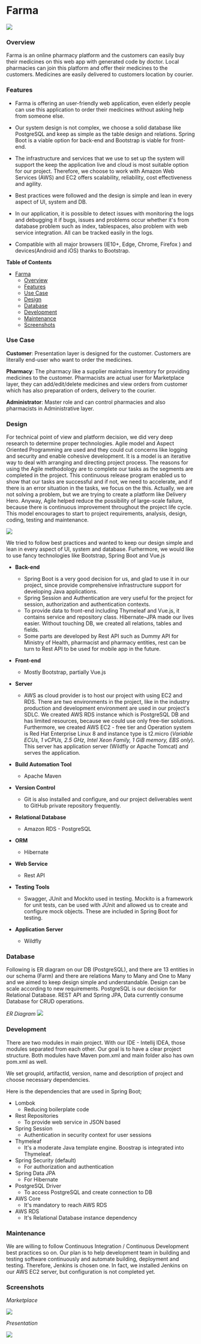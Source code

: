 # Farma

![](https://github.com/yspolat/it529-farma/blob/master/media/farma_logo.png?raw=true)

### Overview
Farma is an online pharmacy platform and the customers can easily buy their medicines on this web app with generated code by doctor. Local pharmacies can join this platform and offer their medicines to the customers. Medicines are easily delivered to customers location by courier.

### Features

- Farma is offering an user-friendly web application, even elderly people can use this application to order their medicines without asking help from someone else.

- Our system design is not complex, we choose a solid database like PostgreSQL and keep as simple as the table design and relations. Spring Boot is a viable option for back-end and Bootstrap is viable for front-end.

- The infrastructure and services that we use to set up the system will support the keep the application live and cloud is most suitable option for our project. Therefore, we choose to work with Amazon Web Services (AWS) and EC2 offers scalability, reliability, cost effectiveness and agility.

- Best practices were followed and the design is simple and lean in every aspect of UI, system and DB.

- In our application, it is possible to detect issues with monitoring the logs and debugging it if bugs, issues and problems occur whether it's from database problem such as index, tablespaces, also problem with web service integration. All can be tracked easily in the logs.

- Compatible with all major browsers (IE10+, Edge, Chrome, Firefox ) and devices(Android and iOS) thanks to Bootstrap.

**Table of Contents**
+ [Farma](#the-project-farma)
    + [Overview](#overview)
    + [Features](#features)
    + [Use Case](#use-case)    
    + [Design](#design)
    + [Database](#database)
    + [Development](#development)
    + [Maintenance](#maintenance)
    + [Screenshots](#screenshots)

### Use Case

**Customer**: Presentation layer is designed for the customer. Customers are literally end-user who want to order the medicines.

**Pharmacy**:  The pharmacy like a supplier maintains inventory for providing medicines to the customer. Pharmacists are actual user for Marketplace layer, they can add/edit/delete medicines and view orders from customer which has also preparation of orders, delivery to the courier.

**Administrator**: Master role and can control pharmacies and also pharmacists in Administrative layer.

### Design

For technical point of view and platform decision, we did very deep research to determine proper technologies. Agile model and Aspect Oriented Programming are used and they could cut concerns like logging and security and enable cohesive development. It is a model is an iterative way to deal with arranging and directing project process. The reasons for using the Agile methodology are to complete our tasks as the segments are completed in the project. This continuous release program enabled us to show that our tasks are successful and if not, we need to accelerate, and if there is an error situation in the tasks, we focus on the this. Actually, we are not solving a problem, but we are trying to create a platform like Delivery Hero. Anyway, Agile helped reduce the possibility of large-scale failure, because there is continuous improvement throughout the project life cycle. This model encourages to start to project requirements, analysis, design, coding, testing and maintenance.

![](https://github.com/yspolat/it529-farma/blob/master/media/conceptual_design.png?raw=true)

We tried to follow best practices and wanted to keep our design simple and lean in every aspect of UI, system and database. Furhermore, we would like to use fancy technologies like Bootstrap, Spring Boot and Vue.js

+ **Back-end**
	+ Spring Boot is a very good decision for us, and glad to use it in our project, since provide comprehensive infrastructure support for developing Java applications.
	+ Spring Session and Authentication are very useful for the project for session, authorization and authentication contexts.
	+ To provide data to front-end including Thymeleaf and Vue.js, it contains service and repository class. Hibernate–JPA made our lives easier. Without touching DB, we created all relations, tables and fields.
    + Some parts are developed by Rest API such as Dummy API for Ministry of Health, pharmacist and pharmacy entities, rest can be turn to Rest API to be used for mobile app in the future.

+ **Front-end**
	+	Mostly Bootstrap, partially Vue.js

+  **Server** 
	+ AWS as cloud provider is to host our project with using EC2 and RDS. There are two environments in the project, like in the industry production and development environment are used in our project's SDLC. We created AWS RDS instance which is PostgreSQL DB and has limited resources, because we could use only free-tier solutions. Furthermore, we created AWS EC2 - free tier and Operation system is Red Hat Enterprise Linux 8 and instance type is t2.micro (*Variable ECUs, 1 vCPUs, 2.5 GHz, Intel Xeon Family, 1 GiB memory, EBS only*). This server has application server (Wildfly or Apache Tomcat) and serves the application.

+ **Build Automation Tool**
	+ Apache Maven

+ **Version Control**
	+ Git is also installed and configure, and our project deliverables went to GitHub private repository frequently.

+ **Relational Database**
	+ Amazon RDS - PostgreSQL

+ **ORM** 
	+ Hibernate

+ **Web Service**
	+ Rest API

+ **Testing Tools**
	+ Swagger, JUnit and Mockito used in testing. Mockito is a framework for unit tests, can be used with JUnit and allowed us to create and configure mock objects. These are included in Spring Boot for testing.

+ **Application Server**
	+ Wildfly


### Database
Following is ER diagram on our DB (PostgreSQL), and there are 13 entities in our schema (Farm) and there are relations Many to Many and One to Many and we aimed to keep design simple and understandable. Design can be scale according to new requirements. PostgreSQL is our decision for Relational Database. REST API and Spring JPA, Data currently consume Database for CRUD operations.

*ER Diagram* 
![](https://github.com/yspolat/it529-farma/blob/master/media/er_diagram.png?raw=true)

### Development
There are two modules in main project. With our IDE - Intellij IDEA, those modules separated from each other. Our goal is to have a clear project structure. Both modules have Maven pom.xml and main folder also has own pom.xml as well.

We set groupId, artifactId, version, name and description of project and choose necessary dependencies.

Here is the dependencies that are used in Spring Boot;

+ Lombok
    + Reducing boilerplate code
+ Rest Repositories
    + To provide web service in JSON based
+ Spring Session
    * Authentication in security context for user sessions
+ Thymeleaf
    * It's a moderate Java template engine. Boostrap is integrated into Thymeleaf.
+ Spring Security (default)
    * For authorization and authentication
+ Spring Data JPA
    * For Hibernate
+ PostgreSQL Driver
    * To access PostgreSQL and create connection to DB
+ AWS Core
    * It's mandatory to reach AWS RDS
+ AWS RDS
    * It's Relational Database instance dependency

### Maintenance

We are willing to follow Continuous Integration / Continuous Development best practices so on. Our plan is to help development team in building and testing software continuously and automate building, deployment and testing. Therefore, Jenkins is chosen one. In fact, we installed Jenkins on our AWS EC2 server, but configuration is not completed yet.

### Screenshots

*Marketplace*

![](https://github.com/yspolat/it529-farma/blob/master/media/marketplace.png?raw=true)

*Presentation*

![](https://github.com/yspolat/it529-farma/blob/master/media/presentation.png?raw=true)
